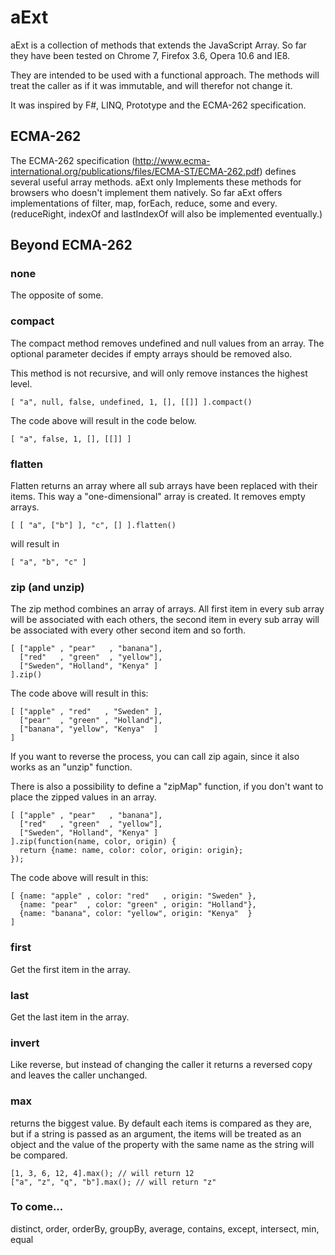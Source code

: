 # aExt #

aExt is a collection of methods that extends the JavaScript Array. So far they have been tested on
Chrome 7, Firefox 3.6, Opera 10.6 and IE8.

They are intended to be used with a functional approach. The methods will treat the caller
as if it was immutable, and will therefor not change it.

It was inspired by F#, LINQ, Prototype and the ECMA-262 specification.

## ECMA-262 ##
The ECMA-262 specification (http://www.ecma-international.org/publications/files/ECMA-ST/ECMA-262.pdf)
defines several useful array methods. aExt only Implements these methods for browsers who doesn't implement them natively.
So far aExt offers implementations of filter, map, forEach, reduce, some and every. (reduceRight, indexOf and lastIndexOf
will also be implemented eventually.)

## Beyond ECMA-262

### none ###
The opposite of some.

### compact ###
The compact method removes undefined and null values from an array. The optional
parameter decides if empty arrays should be removed also.

This method is not recursive, and will only remove instances the highest level.

    [ "a", null, false, undefined, 1, [], [[]] ].compact()

The code above will result in the code below.

    [ "a", false, 1, [], [[]] ]


### flatten ###
Flatten returns an array where all sub arrays have been replaced with their items. This way
a "one-dimensional" array is created. It removes empty arrays.

    [ [ "a", ["b"] ], "c", [] ].flatten()

will result in

    [ "a", "b", "c" ]

### zip (and unzip) ###
The zip method combines an array of arrays.
All first item in every sub array will be associated with each others, the second item in every
sub array will be associated with every other second item and so forth. 

    [ ["apple" , "pear"   , "banana"],
      ["red"   , "green"  , "yellow"],
      ["Sweden", "Holland", "Kenya" ]
    ].zip()

The code above will result in this:

    [ ["apple" , "red"   , "Sweden" ],
      ["pear"  , "green" , "Holland"],
      ["banana", "yellow", "Kenya"  ]
    ]

If you want to reverse the process, you can call zip again, since it also works as an "unzip" function.

There is also a possibility to define a "zipMap" function, if you don't want to
place the zipped values in an array.

    [ ["apple" , "pear"   , "banana"],
      ["red"   , "green"  , "yellow"],
      ["Sweden", "Holland", "Kenya" ]
    ].zip(function(name, color, origin) {
      return {name: name, color: color, origin: origin};
    });

The code above will result in this:

    [ {name: "apple" , color: "red"   , origin: "Sweden" },
      {name: "pear"  , color: "green" , origin: "Holland"},
      {name: "banana", color: "yellow", origin: "Kenya"  }
    ]

### first ###
Get the first item in the array.

### last ###
Get the last item in the array.

### invert ###
Like reverse, but instead of changing the caller it returns a reversed copy and leaves the
caller unchanged.

### max ###
returns the biggest value. By default each items is compared as they are, but if a string
is passed as an argument, the items will be treated as an object and the value of the property
with the same name as the string will be compared.

    [1, 3, 6, 12, 4].max(); // will return 12
    ["a", "z", "q", "b"].max(); // will return "z"

### To come... ###
distinct, order, orderBy, groupBy, average, contains, except, intersect, min, equal


